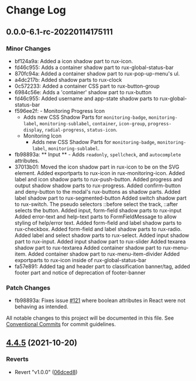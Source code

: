 # Change Log

## 0.0.0-6.1-rc-20220114175111

### Minor Changes

- bf124a9a: Added a icon shadow part to rux-icon.
- fd46c955: Adds a container shadow part to rux-global-status-bar
- 870fc94a: Added a container shadow part to rux-pop-up-menu's ul.
- a4dc217b: Added shadow parts to rux-clock
- 0c572233: Added a container CSS part to rux-button-group
- 6984c56e: Adds a 'container' shadow part to rux-button
- fd46c955: Added username and app-state shadow parts to rux-global-status-bar
- f596ee2f: - Monitoring Progress Icon
  - Adds new CSS Shadow Parts for `monitoring-badge`, `monitoring-label`, `monitoring-sublabel`, `container`, `icon-group`, `progress-display`, `radial-progress`, `status-icon`.
  - Monitoring Icon
    - Adds new CSS Shadow Parts for `monitoring-badge`, `monitoring-label`, `monitoring-sublabel`.
- fb98893a: ** Input ** - Adds `readonly`, `spellcheck`, and `autocomplete` attributes.
- 37013b01: Moved the icon shadow part in rux-icon to be on the SVG element.
  Added exportparts to rux-icon in rux-monitoring-icon.
  Added label and icon shadow parts to rux-push-button.
  Added progress and output shadow shadow parts to rux-progress.
  Added confirm-button and deny-button to the modal's rux-buttons as shadow parts.
  Added label shadow part to rux-segmented-button
  Added switch shadow part to rux-switch. The pseudo selectors ::before select the track, ::after selects the button.
  Added input, form-field shadow parts to rux-input
  Added error-text and help-text parts to FormFieldMessage to allow styling of help/error text.
  Added form-field and label shadow parts to rux-checkbox.
  Added form-field and label shadow parts to rux-radio.
  Added label and select shadow parts to rux-select.
  Added input shadow part to rux-input.
  Added input shadow part to rux-slider
  Added texarea shadow part to rux-textarea
  Added container shadow part to rux-menu-item.
  Added container shadow part to rux-menu-item-divider
  Added exportparts to rux-icon inside of rux-global-status-bar
- fa57e891: Added tag and header part to classification banner/tag, added footer part and notice of deprecation of footer-banner

### Patch Changes

- fb98893a: Fixes issue [#121](https://github.com/RocketCommunicationsInc/astro/issues/121) where boolean attributes in React were not behaving as intended.

All notable changes to this project will be documented in this file.
See [Conventional Commits](https://conventionalcommits.org) for commit guidelines.

## [4.4.5](https://github.com/RocketCommunicationsInc/ag-grid-theme/compare/v1.0.0...v4.4.5) (2021-10-20)

### Reverts

- Revert "v1.0.0" ([06dced8](https://github.com/RocketCommunicationsInc/ag-grid-theme/commit/06dced8207a425c9d778cf6bb6fedd6c96aadbb7))

